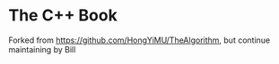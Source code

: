 # The C++ Book

Forked from https://github.com/HongYiMU/TheAlgorithm, but continue maintaining by Bill
